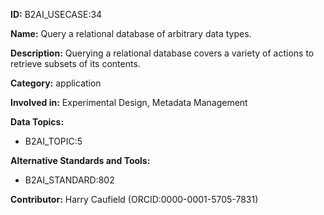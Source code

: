 **ID:** B2AI_USECASE:34

**Name:** Query a relational database of arbitrary data types.

**Description:** Querying a relational database covers a variety of actions to retrieve subsets of its contents.

**Category:** application

**Involved in:** Experimental Design, Metadata Management

**Data Topics:**

- B2AI_TOPIC:5

**Alternative Standards and Tools:**

- B2AI_STANDARD:802

**Contributor:** Harry Caufield
 (ORCID:0000-0001-5705-7831)

